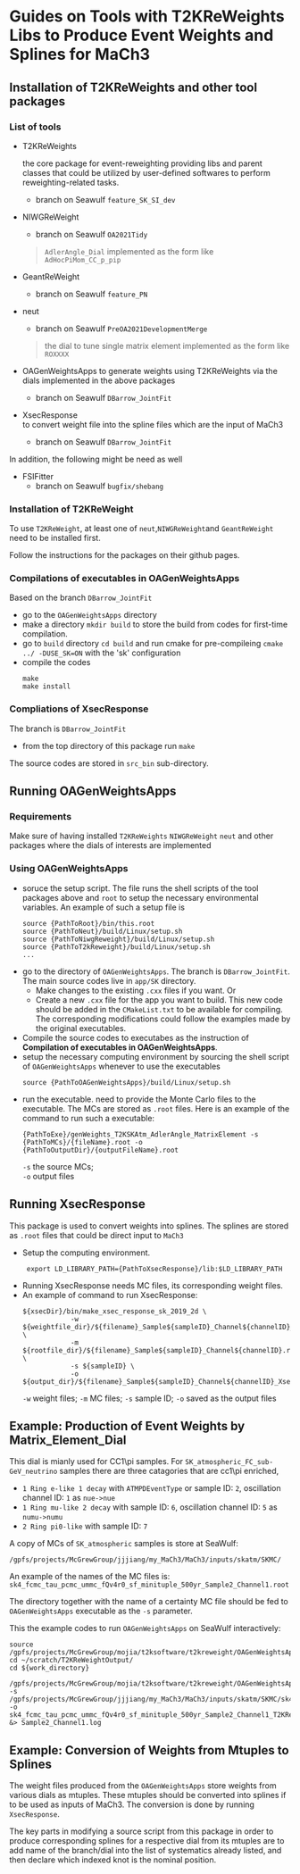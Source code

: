 # Guides on Tools with T2KReWeights Libs to Produce Event Weights and Splines for MaCh3

## Installation of T2KReWeights and other tool packages

### List of tools
- T2KReWeights 
 
    the core package for event-reweighting providing libs and parent classes that could be utilized by user-defined softwares to perform reweighting-related tasks.
    - branch on Seawulf `feature_SK_SI_dev`

- NIWGReWeight
    - branch on Seawulf `OA2021Tidy`
    > `AdlerAngle_Dial` implemented as the form like `AdHocPiMom_CC_p_pip`
- GeantReWeight
    - branch on Seawulf `feature_PN`
- neut
    - branch on Seawulf `PreOA2021DevelopmentMerge` 
    > the dial to tune single matrix element implemented as the form like `ROXXXX` 
- OAGenWeightsApps
    to generate weights using T2KReWeights via the dials implemented in the above packages
    - branch on Seawulf `DBarrow_JointFit`
- XsecResponse  
    to convert weight file into the spline files which are the input of MaCh3
    - branch on Seawulf `DBarrow_JointFit`
 
In addition, the following might be need as well
- FSIFitter
    - branch on Seawulf `bugfix/shebang`
    
### Installation of T2KReWeight
To use `T2KReWeight`, at least one of `neut`,`NIWGReWeight`and `GeantReWeight` need to be installed first.

Follow the instructions for the packages on their github pages.

### Compilations of executables in OAGenWeightsApps
Based on the branch `DBarrow_JointFit`
- go to the `OAGenWeightsApps` directory
- make a directory `mkdir build` to store the build from codes for first-time compilation.
- go to  `build` directory `cd build` and run cmake for pre-compileing `cmake ../ -DUSE_SK=ON` with the 'sk' configuration
- compile the codes 
    ```
    make 
    make install
    ```
### Compliations of XsecResponse
The branch is `DBarrow_JointFit`
- from the top directory of this package run `make`

The source codes are stored in `src_bin` sub-directory.

## Running OAGenWeightsApps
### Requirements
Make sure of having installed `T2KReWeights` `NIWGReWeight` `neut` and other packages where the dials of interests are implemented
### Using OAGenWeightsApps
- soruce the setup script. The file runs the shell scripts of the tool packages above and `root` to setup the necessary environmental variables. An example of such a setup file is
    ```
    source {PathToRoot}/bin/this.root
    source {PathToNeut}/build/Linux/setup.sh
    source {PathToNiwgReweight}/build/Linux/setup.sh
    source {PathToT2kReweight}/build/Linux/setup.sh
    ...
    ```
- go to the directory of `OAGenWeightsApps`. The branch is `DBarrow_JointFit`. The main source codes live in `app/SK` directory.
   - Make changes to the existing `.cxx` files if you want. Or
   - Create a new `.cxx` file for the app you want to build. This new code should be added in the `CMakeList.txt` to be available for compiling. The corresponding modifications could follow the examples made by the original executables.
-  Compile the source codes to executabes as the instruction of **Compilation of executables in OAGenWeightsApps**.
-  setup the necessary computing environment by sourcing the shell script of `OAGenWeightsApps` whenever to use the executables
    ```
    source {PathToOAGenWeightsApps}/build/Linux/setup.sh
    ```
- run the executable.
    need to provide the Monte Carlo files to the executable. The MCs are stored as `.root` files. Here is an example of the command to run such a executable:
    ```
    {PathToExe}/genWeights_T2KSKAtm_AdlerAngle_MatrixElement -s {PathToMCs}/{fileName}.root -o {PathToOutputDir}/{outputFileName}.root
    ```
    `-s` the source MCs;  
    `-o` output files

## Running XsecResponse
This package is used to convert weights into splines. The splines are stored as `.root` files that could be direct input to `MaCh3`
- Setup the computing environment.
    ```
     export LD_LIBRARY_PATH={PathToXsecResponse}/lib:$LD_LIBRARY_PATH
    ```
- Running XsecResponse needs MC files, its corresponding weight files.
- An example of command to run XsecResponse:
    ```
    ${xsecDir}/bin/make_xsec_response_sk_2019_2d \
                -w ${weightfile_dir}/${filename}_Sample${sampleID}_Channel${channelID}_T2KReWeight_Weights.root \
                -m ${rootfile_dir}/${filename}_Sample${sampleID}_Channel${channelID}.root \
                -s ${sampleID} \
                -o ${output_dir}/${filename}_Sample${sampleID}_Channel${channelID}_XsecResponse_Splines.root
    ```
    `-w` weight files;
    `-m` MC files;
    `-s` sample ID;
    `-o` saved as the output files

## Example: Production of Event Weights by Matrix_Element_Dial
This dial is mianly used for CC1\pi samples. For `SK_atmospheric_FC_sub-GeV_neutrino` samples there are three catagories that are cc1\pi enriched,
- `1 Ring e-like 1 decay` with `ATMPDEventType` or sample ID: `2`, oscillation channel ID: `1` as `nue->nue`
- `1 Ring mu-like 2 decay` with sample ID: `6`, oscillation channel ID: `5` as `numu->numu`
- `2 Ring pi0-like` with sample ID: `7`

A copy of MCs of `SK_atmospheric` samples is store at SeaWulf:
```
/gpfs/projects/McGrewGroup/jjjiang/my_MaCh3/MaCh3/inputs/skatm/SKMC/
```
An example of the names of the MC files is: `sk4_fcmc_tau_pcmc_ummc_fQv4r0_sf_minituple_500yr_Sample2_Channel1.root`

The directory together with the name of a certainty MC file should be fed to `OAGenWeightsApps` executable as the `-s` parameter.

This the example codes to run `OAGenWeightsApps` on SeaWulf interactively:
```
source /gpfs/projects/McGrewGroup/mojia/t2ksoftware/t2kreweight/OAGenWeightsApps/build/Linux/setup.sh
cd ~/scratch/T2KReWeightOutput/
cd ${work_directory}

/gpfs/projects/McGrewGroup/mojia/t2ksoftware/t2kreweight/OAGenWeightsApps/build/Linux/bin/genWeights_T2KSKAtm_AdlerAngle_MatrixElement -s /gpfs/projects/McGrewGroup/jjjiang/my_MaCh3/MaCh3/inputs/skatm/SKMC/sk4_fcmc_tau_pcmc_ummc_fQv4r0_sf_minituple_500yr_Sample2_Channel1.root -o sk4_fcmc_tau_pcmc_ummc_fQv4r0_sf_minituple_500yr_Sample2_Channel1_T2KReWeight_Weights.root &> Sample2_Channel1.log
```
## Example: Conversion of Weights from Mtuples to Splines
The weight files produced from the `OAGenWeightsApps` store weights from various dials as mtuples. These mtuples should be converted into splines if to be used as inputs of MaCh3. The conversion is done by running `XsecResponse`.

The key parts in modifying a source script from this package in order to produce corresponding splines for a respective dial from its mtuples are to add name of the branch/dial into the list of systematics already listed, and then declare which indexed knot is the nominal position.



